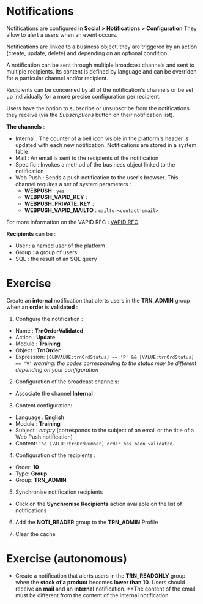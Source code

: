 Notifications
====================

Notifications are configured in **Social > Notifications > Configuration**
They allow to alert a users when an event occurs.

Notifications are linked to a business object, they are triggered by an action (create, update, delete) and depending on an optional condition.

A notification can be sent through multiple broadcast channels and sent to multiple recipients. Its content is defined by language and can be overriden for a particular channel and/or recipient. 

Recipients can be concerned by all of the notification's channels or be set up individually for a more precise configuration per recipient. 

Users have the option to subscribe or unsubscribe from the notifications they receive (via the *Subscriptions* button on their notification list).

**The channels** :
* Internal : The counter of a bell icon visible in the platform's header is updated with each new notification. Notifications are stored in a system table
* Mail : An email is sent to the recipients of the notification
* Specific : Invokes a method of the business object linked to the notification
* Web Push : Sends a push notification to the user's browser. This channel requires a set of system parameters :
    - **WEBPUSH** : `yes`
    - **WEBPUSH_VAPID_KEY** : <generated VAPID public key>
    - **WEBPUSH_PRIVATE_KEY** : <generated VAPID private key>
    - **WEBPUSH_VAPID_MAILTO** : `mailto:<contact-email>`

For more information on the VAPID RFC : [VAPID RFC](https://datatracker.ietf.org/doc/rfc8292/)

**Recipients** can be :
* User : a named user of the platform
* Group : a group of users
* SQL : the result of an SQL query

Exercise
====================

Create an **internal** notification that alerts users in the **TRN_ADMIN** group when an **order** is **validated** :
1. Configure the notification :
* Name : **TrnOrderValidated**
* Action : **Update**
* Module : **Training**
* Object : **TrnOrder**
* Expression: `[OLDVALUE:trnOrdStatus] == 'P' && [VALUE:trnOrdStatus] == 'V'` *warning: the codes corresponding to the status may be different depending on your configuration* 

2. Configuration of the broadcast channels:
* Associate the channel **Internal**

3. Content configuration:
* Language : **English**
* Module : **Training**
* Subject : *empty* (corresponds to the subject of an email or the title of a Web Push notification)
* Content: `The [VALUE:trnOrdNumber] order has been validated`.

4. Configuration of the recipients : 
* Order: **10**
* Type: **Group**
* Group: **TRN_ADMIN**

5. Synchronise notification recipients
* Click on the **Synchronise Recipients** action available on the list of notifications

6. Add the **NOTI_READER** group to the **TRN_ADMIN** Profile

7. Clear the cache

Exercise (autonomous)
====================

* Create a notification that alerts users in the **TRN_READONLY** group when the **stock of a product** becomes **lower than 10**. Users should receive an **mail** and an **internal** notification. 
**The content of the email must be different from the content of the internal notification.